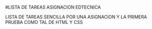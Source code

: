 #LISTA DE TAREAS ASIGNACION EDTECNICA 

LISTA DE TAREAS SENCILLA POR UNA ASIGNACION Y LA PRIMERA PRUEBA COMO TAL DE HTML Y CSS
